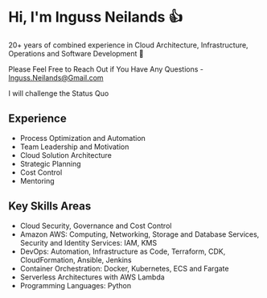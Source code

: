 # Hi, I'm Inguss Neilands 👍

20+ years of combined experience in Cloud Architecture, Infrastructure, Operations and Software Development 💪

Please Feel Free to Reach Out if You Have Any Questions - Inguss.Neilands@Gmail.com

I will challenge the Status Quo

## Experience

* Process Optimization and Automation
* Team Leadership and Motivation
* Cloud Solution Architecture
* Strategic Planning
* Cost Control
* Mentoring

## Key Skills Areas

* Cloud Security, Governance and Cost Control
* Amazon AWS: Computing, Networking, Storage and Database Services, Security and Identity Services: IAM, KMS
* DevOps: Automation, Infrastructure as Code, Terraform, CDK, CloudFormation, Ansible, Jenkins
* Container Orchestration: Docker, Kubernetes, ECS and Fargate
* Serverless Architectures with AWS Lambda
* Programming Languages: Python
